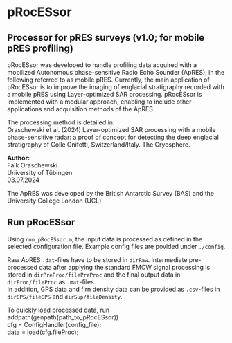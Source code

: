 # pRocESsor

## Processor for pRES surveys (v1.0; for mobile pRES profiling)

pRocESsor was developed to handle profiling data acquired with a mobilized Autonomous phase-sensitive Radio Echo Sounder (ApRES), in the following referred to as mobile pRES. Currently, the main application of pRocESsor is to improve the imaging of englacial stratigraphy recorded with a mobile pRES using Layer-optimized SAR processing. pRocESsor is implemented with a modular approach, enabling to include other applications and acquisition methods of the ApRES.

The processing method is detailed in:  
  Oraschewski et al. (2024) Layer-optimized SAR processing with a mobile phase-sensitive radar: a proof of concept for detecting the deep englacial stratigraphy of Colle Gnifetti, Switzerland/Italy. The Cryosphere.

**Author:**  
Falk Oraschewski  
University of Tübingen  
03.07.2024

The ApRES was developed by the British Antarctic Survey (BAS) and the University College London (UCL). 

## Run pRocESsor

Using `run_pRocESsor.m`, the input data is processed as defined in the selected configuration file. Example config files are povided under `./config`.

Raw ApRES `.dat`-files have to be stored in `dirRaw`. Intermediate pre-processed data after applying the standard FMCW signal processing is stored in `dirPreProc/filePreProc` and the final output data in `dirProc/fileProc` as `.mat`-files.  
In addition, GPS data and firn density data can be provided as `.csv`-files in `dirGPS/fileGPS` and `dirSup/fileDensity`.

To quickly load processed data, run  
    addpath(genpath(path_to_pRocESsor))  
    cfg = ConfigHandler(config_file);  
    data = load(cfg.fileProc);  


